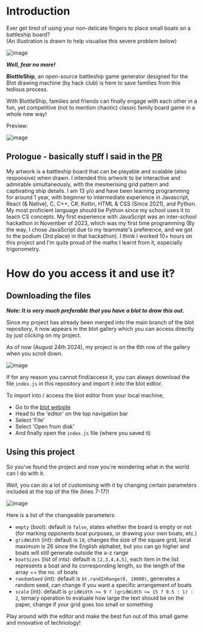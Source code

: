 # Introduction


Ever get tired of using your non-delicate fingers to place small boats on a battleship board? 
<br>(An illustration is drawn to help visualise this severe problem below)

![image](https://github.com/user-attachments/assets/002dc132-0b31-4237-8064-00955dd8b1e2)

***Well, fear no more!***

**BlottleShip**, an open-source battleship game generator designed for the Blot drawing machine (by hack club) is here to save families from this tedious process.

With BlottleShip, families and friends can finally engage with each other in a fun, yet competitive (not to mention chaotic) classic family board game in a whole new way!

Preview:

![image](https://github.com/user-attachments/assets/89d6f360-be15-4866-91d4-79dbad1a5f3f)

## Prologue - basically stuff I said in the [PR](https://github.com/hackclub/blot/pull/733)
My artwork is a battleship board that can be playable and scalable (also responsive) when drawn. I intended this artwork to be interactive and admirable simultaneously, with the mesmerising grid pattern and captivating ship details. I am 13 y/o and have been learning programming for around 1 year, with beginner to intermediate experience in Javascript, React (& Native), C, C++, C#, Kotlin, HTML & CSS (Since 2021), and Python. My most proficient language should be Python since my school uses it to teach CS concepts. My first experience with JavaScript was an inter-school hackathon in November of 2023, which was my first time programming (By the way, I chose JavaScript due to my teammate's preference, and we got to the podium (3rd place) in that hackathon).
I think I worked 10+ hours on this project and I'm quite proud of the maths I learnt from it, especially trigonometry.

# How do you access it and use it?
## Downloading the files

***Note: It is very much preferable that you have a blot to draw this out.***

Since my project has already been merged into the main branch of the blot repository, it now appears in the blot gallery which you can access directly by just clicking on my project.

As of now (August 24th 2024), my project is on the 6th row of the gallery when you scroll down.

![image](https://github.com/user-attachments/assets/d6a1728a-7841-46d9-929f-2ba212cafac3)

If for any reason you cannot find/access it, you can always download the file `index.js` in this repository and import it into the blot editor.

To import into / access the blot editor from your local machine,
- Go to the [blot website]([url](https://blot.hackclub.com/))
- Head to the 'editor' on the top navigation bar
- Select 'File'
- Select 'Open from disk'
- And finally open the `index.js` file (where you saved it)

## Using this project

So you've found the project and now you're wondering what in the world can I do with it.

Well, you can do a lot of customising with it by changing certain parameters included at the top of the file (lines 7-17)!

![image](https://github.com/user-attachments/assets/fe4de158-5a09-4aa8-acac-774841b1fb9a)


Here is a list of the changeable parameters:
- `empty` (bool): default is `false`, states whether the board is empty or not (for marking opponents boat purposes, or drawing your own boats, etc.)
- `gridWidth` (int): default is `10`, changes the size of the square grid, local maximum is 26 since the English alphabet, but you can go higher and boats will still generate outside the a-z range
- `boatSizes` (list of ints): default is `[2,3,4,4,5]`, each item in the list represents a boat and its corresponding length, so the length of the array == the no. of boats
- `randomSeed` (int): default is `bt.randInRange(0, 10000)`, generates a random seed, can change if you want a specific arrangement of boats
- `scale` (int): default is `gridWidth >= 9 ? (gridWidth >= 15 ? 0.5 : 1) : 2`, ternary operation to evaluate how large the text should be on the paper, change if your grid goes too small or something

Play around with the editor and make the best fun out of this small game and innovative of technology!
